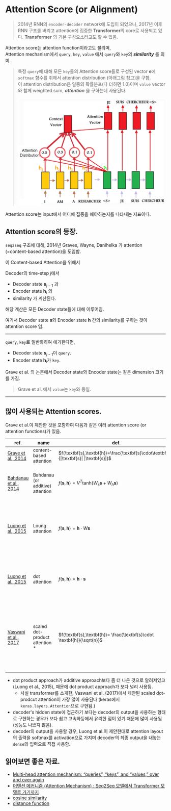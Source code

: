 # Attention Score (or Alignment)

> 2014년 RNN의 `encoder-decoder` network에 도입이 되었으나, 2017년 이후 RNN 구조를 버리고 attention에 집중한 **Transformer**의 core로 사용되고 있다. **Transformer** 의 기본 구성요소라고도 할 수 있음.

Attention score는 attention function이라고도 불리며,  
Attention mechanism에서 `query`, `key`, `value` 에서 `query`와 `key`의 ***similarity*** 를 의미.

> 특정 `query`에 대해 모든 `key`들의 Attention score들로 구성된 vector $\textbf{e}$에 `softmax` 함수를 취해서 attention distribution (아래그림 참고)을 구함.  
> 이 attention distribution은 일종의 확률분포(다 더하면 1.0)이며 `value` vector와 함께 weighted sum, ***attention*** 을 구하는데 사용된다.  
>  
> ![](../img/ch16_RNN/encoder_decoder_w_attention.png)

Attention score는 input에서 어디에 집중을 해야하는지를 나타내는 지표이다.

## Attention score의 등장.

`seq2seq` 구조에 대해, 2014년 Graves, Wayne, Danihelka 가 attention (=content-based attention)을 도입함.

이 Content-based Attention을 위해서 

Decoder의 time-step $j$에서  

* Decoder state $\textbf{s}_{j-1}$ 과
* Encoder state $\textbf{h}_i$ 의
* similarity 가 계산된다.

해당 계산은 모든 Decoder state들에 대해 이루어짐.

여기서 Decoder state $\textbf{s}$와 Encoder state $\textbf{h}$ 간의 similarity를 구하는 것이 attention score 임.

---

`query`, `key`로 일반화하여 애기한다면, 

* Decoder state $\textbf{s}_{j-1}$이 `query`.
* Encoder state $\textbf{h}_i$가 `key`.

Grave et al. 의 논문에서 Decoder state와 Encoder state는 같은 dimension 크기를 가짐.

> Grave et al. 에서 `value`는 `key`와 동일.

---

## 많이 사용되는 Attention scores.

Grave et al.이 제안한 것을 포함하여 다음과 같은 여러 attention score (or attention functions)가 있음.

| ref. | name | def. | etc.|
|---|---|---|---|
|[Grave et al., 2014](https://arxiv.org/abs/1410.5401)| content-based attention | $f(\textbf{s},\textbf{h})=\frac{\textbf{s}\cdot\textbf{h}}{\|\textbf{s}\| \|\textbf{s}\|}$| |
|[Bahdanau et al., 2014](https://arxiv.org/abs/1409.0473)| Bahdanau (or additive) attention | $f(\textbf{s},\textbf{h})=V^T \text{tanh}(W_s \textbf{s} + W_h \textbf{s})$| Luong et al. 에선 `concat` attention score와 비슷. |
|[Luong et al., 2015](https://arxiv.org/abs/1508.04025)| Loung attention | $f(\textbf{s}, \textbf{h})= \textbf{h} \cdot W \textbf{s}$ | 논문에서 `general dot product approach` 라고 기술된 attention score|
|[Luong et al., 2015](https://arxiv.org/abs/1508.04025)| dot attention | $f(\textbf{s},\textbf{h})= \textbf{h} \cdot \textbf{s}$ | 논문에서 `dot product approach` 라고 기술된 attention score|
|[Vaswani et al., 2017](http://papers.nips.cc/paper/7181-attention-is-all-you-need.pdf)|scaled dot-product attention *|$f(\textbf{s},\textbf{h})= \frac{\textbf{s}\cdot \textbf{h}}{\sqrt{n}}$ | $n$ 은 encoder state $\textbf{h}$의 dimension임.<br/> innder prodcut를 사용하므로, $\textbf{s}$와 $\textbf{h}$의 차원이 같음.| 

* dot product approach가 additive approach보다 좀 더 나은 것으로 알려져있고 (Luong et al., 2015), 때문에 dot product approach가 보다 널리 사용됨.
    * 사실 transformer를 소개한, Vaswani et al. (2017)에서 제안된 scaled dot-prodcut attention이 가장 많이 사용된다 (keras에서 `keras.layers.Attention`으로 구현됨.)
* decoder's hidden state에 접근하기 보다는 decoder의 output을 사용하는 형태로 구현하는 경우가 보다 쉽고 고속화등에서 유리한 점이 있기 때문에 많이 사용됨(성능도 나쁘지 않음).
* decoder의 output을 사용할 경우, Luong et al.이 제안한대로 attention layout의 출력을 softmax를 activation으로 가지며 decoder의 최종 output을 내놓는 `dense`의 입력으로 직접 사용함.

## 읽어보면 좋은 자료.

* [Multi-head attention mechanism: “queries”, “keys”, and “values,” over and over again](https://data-science-blog.com/blog/2021/04/07/multi-head-attention-mechanism/)
* [어텐션 메커니즘 (Attention Mechanism) : Seq2Seq 모델에서 Transformer 모델로 가기까지](https://heekangpark.github.io/nlp/attention)
* [cosine similarity](https://dsaint31.tistory.com/entry/ML-Cosine-Similarity)
* [distance function](https://dsaint31.tistory.com/entry/ML-Cosine-Similarity)